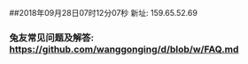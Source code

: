 ##2018年09月28日07时12分07秒 新址: 159.65.52.69
### 兔友常见问题及解答: https://github.com/wanggonging/d/blob/w/FAQ.md
